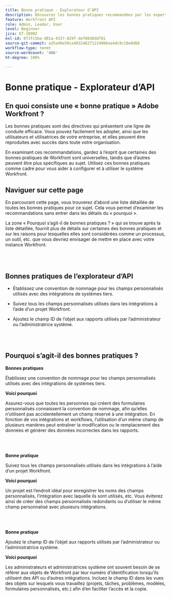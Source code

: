 ```yaml
---
title: Bonne pratique - Explorateur d’API
description: Découvrez les bonnes pratiques recommandées par les expertes et experts d’Adobe Workfront en matière de configuration, de gestion et d’utilisation de l’explorateur d’API de Workfront.
feature: Workfront API
role: Admin, Leader, User
level: Beginner
jira: KT-10902
exl-id: 0f3fc5ba-d01a-4337-829f-def0830ddf81
source-git-commit: a25a49e59ca483246271214886ea4dc9c10e8d66
workflow-type: tm+mt
source-wordcount: '406'
ht-degree: 100%

---
```


# Bonne pratique - Explorateur d’API

## En quoi consiste une « bonne pratique » Adobe Workfront ?

Les bonnes pratiques sont des directives qui présentent une ligne de conduite efficace. Vous pouvez facilement les adopter, ainsi que les utilisateurs et utilisatrices de votre entreprise, et elles peuvent être reproduites avec succès dans toute votre organisation.

En examinant ces recommandations, gardez à l’esprit que certaines des bonnes pratiques de Workfront sont universelles, tandis que d’autres peuvent être plus spécifiques au sujet. Utilisez ces bonnes pratiques comme cadre pour vous aider à configurer et à utiliser le système Workfront.

## Naviguer sur cette page

En parcourant cette page, vous trouverez d’abord une liste détaillée de toutes les bonnes pratiques pour ce sujet. Cela vous permet d’examiner les recommandations sans entrer dans les détails du « pourquoi ».

La zone « Pourquoi s’agit-il de bonnes pratiques ? » qui se trouve après la liste détaillée, fournit plus de détails sur certaines des bonnes pratiques et sur les raisons pour lesquelles elles sont considérées comme un processus, un outil, etc. que vous devriez envisager de mettre en place avec votre instance Workfront.

</br>
</br>

## Bonnes pratiques de l’explorateur d’API

* Établissez une convention de nommage pour les champs personnalisés utilisés avec des intégrations de systèmes tiers.

* Suivez tous les champs personnalisés utilisés dans les intégrations à l’aide d’un projet Workfront.

* Ajoutez le champ ID de l’objet aux rapports utilisés par l’administrateur ou l’administratrice système.

</br>
</br>

## Pourquoi s’agit-il des bonnes pratiques ?

**Bonnes pratiques**

Établissez une convention de nommage pour les champs personnalisés utilisés avec des intégrations de systèmes tiers.

**Voici pourquoi**

Assurez-vous que toutes les personnes qui créent des formulaires personnalisés connaissent la convention de nommage, afin qu’elles n’utilisent pas accidentellement un champ réservé à une intégration. En fonction de vos intégrations et workflows, l’utilisation d’un même champ de plusieurs manières peut entraîner la modification ou le remplacement des données et générer des données incorrectes dans les rapports.

</br>
</br>


**Bonne pratique**

Suivez tous les champs personnalisés utilisés dans les intégrations à l’aide d’un projet Workfront.

**Voici pourquoi**

Un projet est l’endroit idéal pour enregistrer les noms des champs personnalisés, l’intégration avec laquelle ils sont utilisés, etc. Vous éviterez ainsi de créer des champs personnalisés redondants ou d’utiliser le même champ personnalisé avec plusieurs intégrations.

</br>
</br>


**Bonne pratique**

Ajoutez le champ ID de l’objet aux rapports utilisés par l’administrateur ou l’administratrice système.

**Voici pourquoi**

Les administrateurs et administratrices système ont souvent besoin de se référer aux objets de Workfront par leur numéro d’identification lorsqu’ils utilisent des API ou d’autres intégrations. Incluez le champ ID dans les vues des objets sur lesquels vous travaillez (projets, tâches, problèmes, modèles, formulaires personnalisés, etc.) afin d’en faciliter l’accès et la copie.
